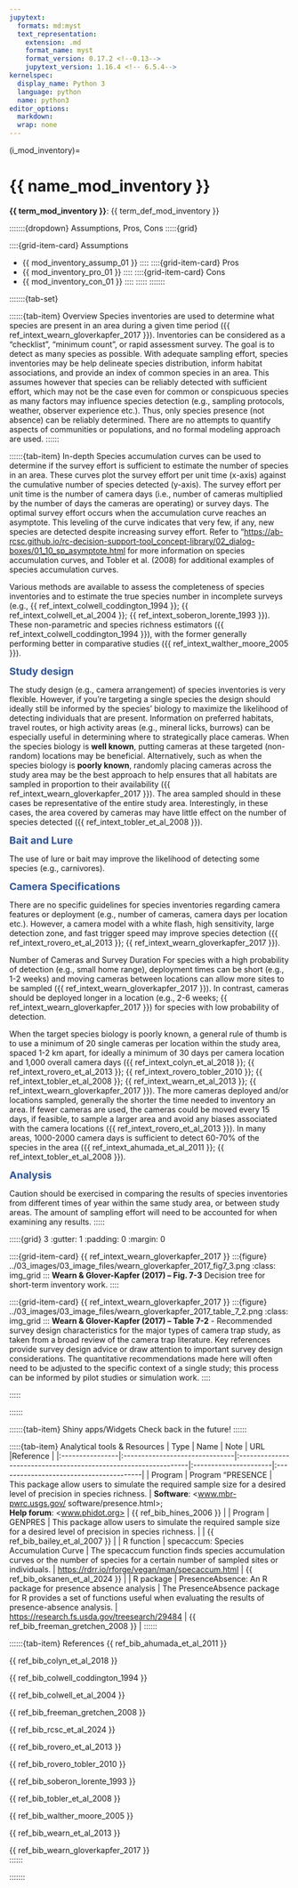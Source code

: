 ```yaml
---
jupytext:
  formats: md:myst
  text_representation:
    extension: .md
    format_name: myst
    format_version: 0.17.2 <!--0.13-->
    jupytext_version: 1.16.4 <!-- 6.5.4-->
kernelspec:
  display_name: Python 3
  language: python
  name: python3
editor_options: 
  markdown: 
  wrap: none
---
```

(i_mod_inventory)=
# {{ name_mod_inventory }}
<!--
:::{note}
replace me with text
:::
-->

**{{ term_mod_inventory }}**: {{ term_def_mod_inventory }}

:::::::{dropdown} Assumptions, Pros, Cons
:::::{grid}

::::{grid-item-card} Assumptions
- {{ mod_inventory_assump_01 }}
::::
::::{grid-item-card} Pros
- {{ mod_inventory_pro_01 }}
::::
::::{grid-item-card} Cons
- {{ mod_inventory_con_01 }}
::::
:::::
:::::::

:::::::{tab-set}

::::::{tab-item} Overview
Species inventories are used to determine what species are present in an area during a given time period ({{ ref_intext_wearn_gloverkapfer_2017 }}). Inventories can be considered as a “checklist”, “minimum count”, or rapid assessment survey. The goal is to detect as many species as possible. With adequate sampling effort, species inventories may be help delineate species distribution, inform habitat associations, and provide an index of common species in an area. This assumes however that species can be reliably detected with sufficient effort, which may not be the case even for common or conspicuous species as many factors may influence species detection (e.g., sampling protocols, weather, observer experience etc.). Thus, only species presence (not absence) can be reliably determined. There are no attempts to quantify aspects of communities or populations, and no formal modeling approach are used. 
::::::

::::::{tab-item} In-depth
Species accumulation curves can be used to determine if the survey effort is sufficient to estimate the number of species in an area. These curves plot the survey effort per unit time (x-axis) against the cumulative number of species detected (y-axis). The survey effort per unit time is the number of camera days (i.e., number of cameras multiplied by the number of days the cameras are operating) or survey days. The optimal survey effort occurs when the accumulation curve reaches an asymptote. This leveling of the curve indicates that very few, if any, new species are detected despite increasing survey effort. Refer to “<https://ab-rcsc.github.io/rc-decision-support-tool_concept-library/02_dialog-boxes/01_10_sp_asymptote.html> for more information on species accumulation curves, and Tobler et al. (2008) for additional examples of species accumulation curves. 

Various methods are available to assess the completeness of species inventories and to estimate the true species number in incomplete surveys (e.g., {{ ref_intext_colwell_coddington_1994 }}; {{ ref_intext_colwell_et_al_2004 }}; {{ ref_intext_soberon_lorente_1993 }}). These non-parametric and species richness estimators ({{ ref_intext_colwell_coddington_1994 }}), with the former generally performing better in comparative studies ({{ ref_intext_walther_moore_2005  }}).

**<font size="4"><span style="color:#2F5496">Study design</font></span>**

The study design (e.g., camera arrangement) of species inventories is very flexible. However, if you’re targeting a single species the design should ideally still be informed by the species’ biology to maximize the likelihood of detecting individuals that are present. Information on preferred habitats, travel routes, or high activity areas (e.g., mineral licks, burrows) can be especially useful in determining where to strategically place cameras. When the species biology is **well known**, putting cameras at these targeted (non-random) locations may be beneficial. Alternatively, such as when the species biology is **poorly known**, randomly placing cameras across the study area may be the best approach to help ensures that all habitats are sampled in proportion to their availability ({{ ref_intext_wearn_gloverkapfer_2017 }}). The area sampled should in these cases be representative of the entire study area. Interestingly, in these cases, the area covered by cameras may have little effect on the number of species detected ({{ ref_intext_tobler_et_al_2008 }}). 

**<font size="4"><span style="color:#2F5496">Bait and Lure</font></span>**

The use of lure or bait may improve the likelihood of detecting some species (e.g., carnivores). 

**<font size="4"><span style="color:#2F5496">Camera Specifications</font></span>**

There are no specific guidelines for species inventories regarding camera features or deployment (e.g., number of cameras, camera days per location etc.). However, a camera model with a white flash, high sensitivity, large detection zone, and fast trigger speed may improve species detection ({{ ref_intext_rovero_et_al_2013 }}; {{ ref_intext_wearn_gloverkapfer_2017 }}). 

Number of Cameras and Survey Duration
For species with a high probability of detection (e.g., small home range), deployment times can be short (e.g., 1-2 weeks) and moving cameras between locations can allow more sites to be sampled ({{ ref_intext_wearn_gloverkapfer_2017 }}). In contrast, cameras should be deployed longer in a location (e.g., 2-6 weeks; {{ ref_intext_wearn_gloverkapfer_2017 }}) for species with low probability of detection.  

When the target species biology is poorly known, a general rule of thumb is to use a minimum of 20 single cameras per location within the study area, spaced 1-2 km apart, for ideally a minimum of 30 days per camera location and 1,000 overall camera days ({{ ref_intext_colyn_et_al_2018 }}; {{ ref_intext_rovero_et_al_2013 }}; {{ ref_intext_rovero_tobler_2010 }}; {{ ref_intext_tobler_et_al_2008 }}; {{ ref_intext_wearn_et_al_2013 }}; {{ ref_intext_wearn_gloverkapfer_2017 }}). The more cameras deployed and/or locations sampled, generally the shorter the time needed to inventory an area. If fewer cameras are used, the cameras could be moved every 15 days, if feasible, to sample a larger area and avoid any biases associated with the camera locations ({{ ref_intext_rovero_et_al_2013 }}). In many areas, 1000-2000 camera days is sufficient to detect 60-70% of the species in the area ({{ ref_intext_ahumada_et_al_2011 }}; {{ ref_intext_tobler_et_al_2008 }}).  

**<font size="4"><span style="color:#2F5496"> Analysis</font></span>**

Caution should be exercised in comparing the results of species inventories from different times of year within the same study area, or between study areas. The amount of sampling effort will need to be accounted for when examining any results.
:::::

:::::{grid} 3
:gutter: 1
:padding: 0
:margin: 0

::::{grid-item-card} {{ ref_intext_wearn_gloverkapfer_2017 }}
:::{figure} ../03_images/03_image_files/wearn_gloverkapfer_2017_fig7_3.png
:class: img_grid
:::
**Wearn & Glover-Kapfer (2017) – Fig. 7-3** Decision tree for short-term inventory work.
::::

::::{grid-item-card} {{ ref_intext_wearn_gloverkapfer_2017 }}
:::{figure} ../03_images/03_image_files/wearn_gloverkapfer_2017_table_7_2.png 
:class: img_grid
:::
**Wearn & Glover-Kapfer (2017) – Table 7-2** - Recommended survey design characteristics for the major types of camera trap study, as taken from a broad review of the camera trap literature. Key references provide survey design advice or draw attention to important survey design considerations. The quantitative recommendations made here will often need to be adjusted to the specific context of a single study; this process can be informed by pilot studies or simulation work.
::::

:::::

::::::

::::::{tab-item} Shiny apps/Widgets
Check back in the future!
::::::

:::::{tab-item} Analytical tools & Resources
| Type | Name | Note | URL |Reference |
|:----------------|:-------------------------------|:----------------------------------------------------------------|:----------------------|:----------------------------------------| 
| Program | Program “PRESENCE
 |  This package allow users to simulate the required sample size for a desired level of precision in species richness. | **Software**: <www.mbr-pwrc.usgs.gov/ software/presence.html>;<br>**Help forum**: <www.phidot.org> | {{ ref_bib_hines_2006 }} |
| Program | GENPRES | This package allow users to simulate the required sample size for a desired level of precision in species richness. | 
 | {{ ref_bib_bailey_et_al_2007 }} |
| R function | specaccum: Species Accumulation Curve | The specaccum function finds species accumulation curves or the number of species for a certain number of sampled sites or individuals. | <https://rdrr.io/rforge/vegan/man/specaccum.html> | {{ ref_bib_oksanen_et_al_2024 }} |
| R package | PresenceAbsence: An R package for presence absence analysis | The PresenceAbsence package for R provides a set of functions useful when evaluating
the results of presence-absence analysis. | <https://research.fs.usda.gov/treesearch/29484> | {{ ref_bib_freeman_gretchen_2008 }} |
::::::

::::::{tab-item} References
{{ ref_bib_ahumada_et_al_2011 }}

{{ ref_bib_colyn_et_al_2018 }}

{{ ref_bib_colwell_coddington_1994 }}

{{ ref_bib_colwell_et_al_2004 }}

{{ ref_bib_freeman_gretchen_2008 }}

{{ ref_bib_rcsc_et_al_2024 }}

{{ ref_bib_rovero_et_al_2013 }}

{{ ref_bib_rovero_tobler_2010 }}

{{ ref_bib_soberon_lorente_1993 }}

{{ ref_bib_tobler_et_al_2008 }}

{{ ref_bib_walther_moore_2005 }}

{{ ref_bib_wearn_et_al_2013 }}

{{ ref_bib_wearn_gloverkapfer_2017 }}	
::::::

:::::::